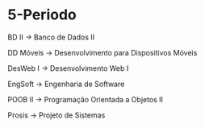 # 5-Periodo

BD II -> Banco de Dados II

DD Móveis -> Desenvolvimento para Dispositivos Móveis

DesWeb I -> Desenvolvimento Web I

EngSoft -> Engenharia de Software

POOB II -> Programação Orientada a Objetos II 

Prosis -> Projeto de Sistemas
